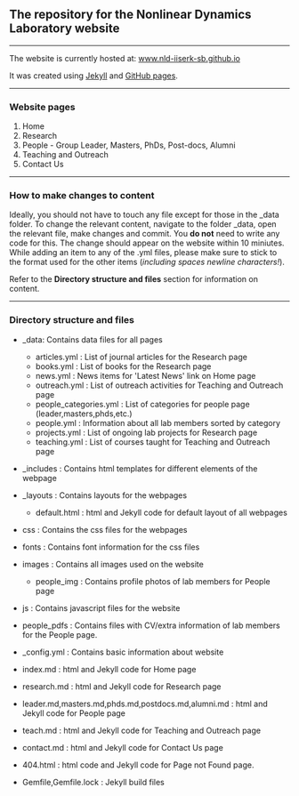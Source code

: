 ## The repository for the Nonlinear Dynamics Laboratory website ##
---
The website is currently hosted at: www.nld-iiserk-sb.github.io

It was created using [Jekyll](https://jekyllrb.com/) and [GitHub pages](https://pages.github.com/).
___
### Website pages ###

1. Home
2. Research
3. People - Group Leader, Masters, PhDs, Post-docs, Alumni
4. Teaching and Outreach
5. Contact Us
___
### How to make changes to content ###

Ideally, you should not have to touch any file except for those in the _data folder. 
To change the relevant content, navigate to the folder _data, open the relevant file, make changes and commit. You **do not** need
to write any code for this.
The change should appear on the website within 10 miniutes. 
While adding an item to any of the .yml files, please make sure to stick to the format used for the other items (*including spaces 
newline characters!*).

Refer to the **Directory structure and files** section for information on content.
___
### Directory structure and files ###

- _data: Contains data files for all pages
  - articles.yml : List of journal articles for the Research page
  - books.yml : List of books for the Research page
  - news.yml : News items for 'Latest News' link on Home page
  - outreach.yml : List of outreach activities for Teaching and Outreach page
  - people_categories.yml : List of categories for people page (leader,masters,phds,etc.)
  - people.yml : Information about all lab members sorted by category
  - projects.yml : List of ongoing lab projects for Research page
  - teaching.yml : List of courses taught for Teaching and Outreach page
  
- _includes : Contains html templates for different elements of the webpage
- _layouts : Contains layouts for the webpages
  - default.html : html and Jekyll code for default layout of all webpages
- css : Contains the css files for the webpages
- fonts : Contains font information for the css files
- images : Contains all images used on the website
  - people_img : Contains profile photos of lab members for People page
- js : Contains javascript files for the website
- people_pdfs : Contains files with CV/extra information of lab members for the People page.
- _config.yml : Contains basic information about website
- index.md : html and Jekyll code for Home page
- research.md : html and Jekyll code for Research page
- leader.md,masters.md,phds.md,postdocs.md,alumni.md : html and Jekyll code for People page
- teach.md : html and Jekyll code for Teaching and Outreach page
- contact.md : html and Jekyll code for Contact Us page
- 404.html : html code and Jekyll code for Page not Found page.
- Gemfile,Gemfile.lock : Jekyll build files






